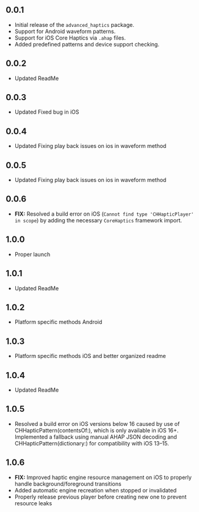 ## 0.0.1

- Initial release of the `advanced_haptics` package.
- Support for Android waveform patterns.
- Support for iOS Core Haptics via `.ahap` files.
- Added predefined patterns and device support checking.

## 0.0.2

- Updated ReadMe

## 0.0.3

- Updated Fixed bug in iOS

## 0.0.4

- Updated Fixing play back issues on ios in waveform method

## 0.0.5

- Updated Fixing play back issues on ios in waveform method

## 0.0.6

- **FIX:** Resolved a build error on iOS (`Cannot find type 'CHHapticPlayer' in scope`) by adding the necessary `CoreHaptics` framework import.

## 1.0.0

- Proper launch

## 1.0.1

- Updated ReadMe


## 1.0.2

- Platform specific methods Android

## 1.0.3

- Platform specific methods iOS and better organized readme


## 1.0.4

- Updated ReadMe


## 1.0.5

- Resolved a build error on iOS versions below 16 caused by use of CHHapticPattern(contentsOf:), which is only available in iOS 16+. Implemented a fallback using manual AHAP JSON decoding and CHHapticPattern(dictionary:) for compatibility with iOS 13–15.

## 1.0.6

- **FIX:** Improved haptic engine resource management on iOS to properly handle background/foreground transitions
- Added automatic engine recreation when stopped or invalidated
- Properly release previous player before creating new one to prevent resource leaks